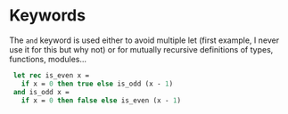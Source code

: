 # Keywords


The `and` keyword is used either to avoid multiple let (first example, I never use it for this but why not) or for mutually recursive definitions of types, functions, modules...

```ocaml
 let rec is_even x =
   if x = 0 then true else is_odd (x - 1)
 and is_odd x =
   if x = 0 then false else is_even (x - 1)
```